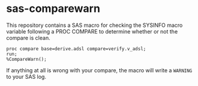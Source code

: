 # sas-comparewarn
This repository contains a SAS macro for checking the SYSINFO macro variable following a PROC COMPARE to determine whether or not the compare is clean. 
```
proc compare base=derive.adsl compare=verify.v_adsl;
run;
%CompareWarn();
```
If anything at all is wrong with your compare, the macro will write a `WARNING` to your SAS log. 
